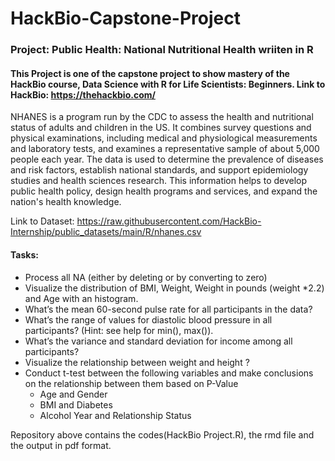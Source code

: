 # HackBio-Capstone-Project
### Project: Public Health: National Nutritional Health wriiten in R
#### This Project is one of the capstone project to show mastery of the HackBio course, Data Science with R for Life Scientists: Beginners. Link to HackBio: https://thehackbio.com/

NHANES is a program run by the CDC to assess the health and nutritional status of adults and children in the US. It combines survey questions and physical examinations, including medical and physiological measurements and laboratory tests, and examines a representative sample of about 5,000 people each year. The data is used to determine the prevalence of diseases and risk factors, establish national standards, and support epidemiology studies and health sciences research. This information helps to develop public health policy, design health programs and services, and expand the nation's health knowledge.

Link to Dataset: https://raw.githubusercontent.com/HackBio-Internship/public_datasets/main/R/nhanes.csv
#### Tasks:
* Process all NA (either by deleting or by converting to zero)
* Visualize the distribution of BMI, Weight, Weight in pounds (weight *2.2) and Age with an histogram.
* What’s the mean 60-second pulse rate for all participants in the data?
* What’s the range of values for diastolic blood pressure in all participants? (Hint: see help for min(), max()).
* What’s the variance and standard deviation for income among all participants?
* Visualize the relationship between weight and height ?
* Conduct t-test between the following variables and make conclusions on the relationship between them based on P-Value
  - Age and Gender
  - BMI and Diabetes
  - Alcohol Year and Relationship Status
 
Repository above contains the codes(HackBio Project.R), the rmd file and the output in pdf format.
